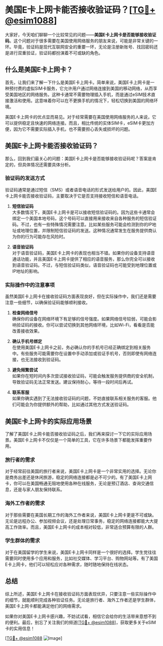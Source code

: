 # 美国E卡上网卡能否接收验证码？[[TG💪+ @esim1088](https://t.me/s/esim1088)]

大家好，今天咱们聊聊一个比较常见的问题——**美国E卡上网卡是否能够接收验证码**。这个问题对于很多需要在美国使用网络服务的朋友来说，可能是非常关键的一环。毕竟，验证码是现代互联网安全的重要一环，无论是注册新账号、找回密码还是进行双重验证，验证码都扮演着不可或缺的角色。

## 什么是美国E卡上网卡？

首先，让我们来了解一下什么是美国E卡上网卡。简单来说，美国E卡上网卡是一种预付费的虚拟SIM卡服务，它允许用户通过网络连接到美国的移动网络，从而享受美国地区的网络服务。这种卡通常不需要物理插入手机，而是通过eSIM技术直接激活和使用。这意味着你可以在不更换手机的情况下，轻松切换到美国的网络环境。

美国E卡上网卡的优点显而易见。对于经常需要在美国使用网络服务的人来说，它可以提供稳定且快速的网络连接。而且，相比传统的实体SIM卡，eSIM卡更加方便，因为它不需要实际插入手机，也不需要担心丢失或损坏的问题。

## 美国E卡上网卡能否接收验证码？

那么，回到我们最关心的问题：美国E卡上网卡是否能够接收验证码呢？答案是肯定的，但具体情况还需要具体分析。

### 验证码的发送方式

验证码通常是通过短信（SMS）或者语音电话的形式发送给用户的。因此，美国E卡上网卡能否接收验证码，主要取决于它是否支持接收短信和语音电话。

1. **短信验证码**  
   大多数情况下，美国E卡上网卡是可以接收短信验证码的。因为这些卡通常会绑定一个美国本地号码，这个号码可以直接用来接收来自各种服务的短信验证码。不过，也有一些特殊情况需要注意。比如某些服务可能会检测到你的IP地址或地理位置，并限制短信验证码的发送。这种情况通常发生在服务提供商认为你的行为可能存在风险时。

2. **语音验证码**  
   对于语音验证码，美国E卡上网卡的表现也相当不错。如果你的设备支持语音通话功能，并且美国E卡上网卡提供了相应的语音服务，那么你完全可以接收到语音验证码。不过，与短信验证码类似，语音验证码也可能受到地理位置或IP地址的影响。

### 实际操作中的注意事项

虽然美国E卡上网卡在接收验证码方面表现良好，但在实际操作中，我们还是需要注意一些细节，以确保验证码能够顺利接收。

1. **检查网络信号**  
   确保你的设备在网络环境下有足够的信号强度。如果网络信号较弱，可能会影响验证码的接收。你可以尝试切换到其他网络环境，比如Wi-Fi，看看是否能改善接收效果。

2. **确认手机号绑定**  
   在使用美国E卡上网卡之前，务必确认你的手机号已经正确绑定到相关服务中。有些服务可能需要你在设置中手动添加或验证手机号，否则即使有网络连接，也无法接收到验证码。

3. **避免频繁尝试**  
   如果你在短时间内多次尝试接收验证码，可能会触发服务提供商的安全机制，导致验证码无法正常发送。建议保持耐心，等待一段时间后再试。

4. **联系客服**  
   如果你确实遇到了无法接收验证码的问题，不妨直接联系相关服务的客服。他们可能会为你提供额外的帮助，比如通过其他方式发送验证码。

## 美国E卡上网卡的实际应用场景

了解了美国E卡上网卡能否接收验证码之后，我们再来探讨一下它的实际应用场景。美国E卡上网卡不仅仅是一个简单的工具，它在许多场景下都能发挥重要作用。

### 旅行者的需求

对于经常前往美国的旅行者来说，美国E卡上网卡是一个非常实用的选择。无论你是商务出差还是休闲旅游，稳定的网络连接都是必不可少的。有了美国E卡上网卡，你可以在美国畅通无阻地使用各种在线服务，无论是预订酒店、查询交通信息，还是与家人朋友保持联系。

### 海外工作者的需求

对于那些需要在美国长期工作的海外工作者来说，美国E卡上网卡更是不可或缺。无论是远程办公、参加视频会议，还是处理日常事务，稳定的网络连接都能大大提高工作效率。而且，美国E卡上网卡的成本相对较低，非常适合预算有限的人群。

### 学生群体的需求

对于在美国留学的学生来说，美国E卡上网卡同样是一个很好的选择。学生党往往需要同时使用多个应用和服务，比如社交媒体、学习平台、购物网站等。有了美国E卡上网卡，他们可以轻松应对各种需求，随时随地保持在线状态。

## 总结

综上所述，美国E卡上网卡在接收验证码方面表现优异，只要注意一些实际操作中的细节，就能顺利完成各种验证任务。无论是旅行者、海外工作者还是学生群体，美国E卡上网卡都能满足他们的网络需求。

如果你对美国E卡上网卡感兴趣，不妨试试看，相信它会给你的生活带来意想不到的便利。最后，别忘了关注我们的频道[[TG💪+ @esim1088](https://t.me/s/esim1088)]，获取更多关于eSIM卡的实用信息！

[[TG💪+ @esim1088](https://t.me/s/esim1088) ![Image](https://i.postimg.cc/4NQfJmqS/Snipaste-2025-05-13-00-14-12.png)]
